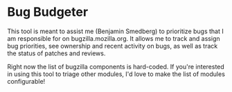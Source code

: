 # Bug Budgeter

This tool is meant to assist me (Benjamin Smedberg) to prioritize bugs that I am responsible for on bugzilla.mozilla.org. It allows me to track and assign bug priorities, see ownership and recent activity on bugs, as well as track the status of patches and reviews.

Right now the list of bugzilla components is hard-coded. If you're interested in using this tool to triage other modules, I'd love to make the list of modules configurable!